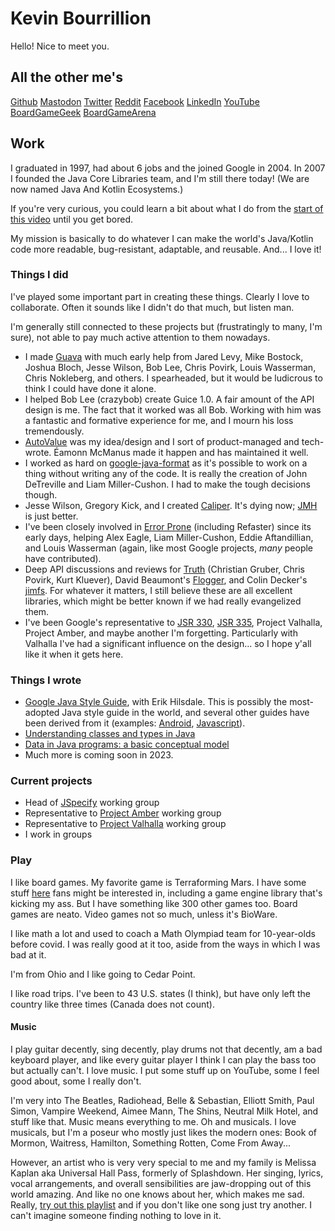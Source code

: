 # Kevin Bourrillion

Hello! Nice to meet you.

## All the other me's

[Github](https://github.com/kevinb9n) [Mastodon](https://hachyderm.io/@kevinb9n) [Twitter](https://twitter.com/kevinb9n) [Reddit](http://www.reddit.com/u/kevinb9n) [Facebook](https://www.facebook.com/kevinb9n) [LinkedIn](www.linkedin.com/in/kevinbourrillion) [YouTube](https://www.youtube.com/playlist?list=PLLkghk8DC6eamJkaw2SBtWYv66aLWHLec) [BoardGameGeek](https://boardgamegeek.com/user/kevinb9n) [BoardGameArena](https://boardgamearena.com/player?id=85142127)
 
## Work

I graduated in 1997, had about 6 jobs and the joined Google in 2004. In 2007 I founded the Java Core Libraries team, and I'm still there today! (We are now named Java And Kotlin Ecosystems.)

If you're very curious, you could learn a bit about what I do from the [start of this video](https://www.youtube.com/watch?v=sPW2Pz2dI9E) until you get bored.

My mission is basically to do whatever I can make the world's Java/Kotlin code more readable, bug-resistant, adaptable, and reusable. And... I love it!

### Things I did

I've played some important part in creating these things. Clearly I love to collaborate. Often it sounds like I didn't do that much, but listen man.

I'm generally still connected to these projects but (frustratingly to many, I'm sure), not able to pay much active attention to them nowadays.

* I made [Guava](https://github.com/google/guava) with much early help from Jared Levy, Mike Bostock, Joshua Bloch, Jesse Wilson, Bob Lee, Chris Povirk, Louis Wasserman, Chris Nokleberg, and others. I spearheaded, but it would be ludicrous to think I could have done it alone.
* I helped Bob Lee (crazybob) create Guice 1.0. A fair amount of the API design is me. The fact that it worked was all Bob. Working with him was a fantastic and formative experience for me, and I mourn his loss tremendously.
* [AutoValue](https://github.com/google/auto/blob/master/value/userguide/index.md) was my idea/design and I sort of product-managed and tech-wrote. Éamonn McManus made it happen and has maintained it well.
* I worked as hard on [google-java-format](https://github.com/google/google-java-format) as it's possible to work on a thing without writing any of the code. It is really the creation of John DeTreville and Liam Miller-Cushon. I had to make the tough decisions though.
* Jesse Wilson, Gregory Kick, and I created [Caliper](https://github.com/google/caliper). It's dying now; [JMH](https://github.com/openjdk/jmh) is just better.
* I've been closely involved in [Error Prone](https://errorprone.info/) (including Refaster) since its early days, helping Alex Eagle, Liam Miller-Cushon, Eddie Aftandillian, and Louis Wasserman (again, like most Google projects, *many* people have contributed).
* Deep API discussions and reviews for [Truth](https://github.com/google/truth) (Christian Gruber, Chris Povirk, Kurt Kluever), David Beaumont's [Flogger](https://github.com/google/flogger), and Colin Decker's [jimfs](https://github.com/google/jimfs). For whatever it matters, I still believe these are all excellent libraries, which might be better known if we had really evangelized them.
* I've been Google's representative to [JSR 330](https://jcp.org/en/jsr/detail?id=330), [JSR 335](https://jcp.org/en/jsr/detail?id=335), Project Valhalla, Project Amber, and maybe another I'm forgetting. Particularly with Valhalla I've had a significant influence on the design... so I hope y'all like it when it gets here.

### Things I wrote

* [Google Java Style Guide](https://google.github.io/styleguide/javaguide.html), with Erik Hilsdale. This is possibly the most-adopted Java style guide in the world, and several other guides have been derived from it (examples: [Android](https://developer.android.com/kotlin/style-guide), [Javascript](https://google.github.io/styleguide/jsguide.html)).
* [Understanding classes and types in Java](https://docs.google.com/document/d/1G5dNQ0kQwA5zefGdP_nvFJByb63QNlz0XiSjltiJM84/preview?resourcekey=0-HXOJZriWDQ_lN0iqZR9nXQ)
* [Data in Java programs: a basic conceptual model](https://docs.google.com/document/d/1J-a_K87P-R3TscD4uW2Qsbt5BlBR_7uX_BekwJ5BLSE/preview)
* Much more is coming soon in 2023.

### Current projects 

* Head of [JSpecify](http://jspecify.org) working group
* Representative to [Project Amber](https://openjdk.java.net/projects/amber/) working group
* Representative to [Project Valhalla](https://openjdk.java.net/projects/valhalla/) working group
* I work in groups

### Play

I like board games. My favorite game is Terraforming Mars. I have some stuff [here](http://github.com/MartianZoo) fans might be interested in, including a game engine library that's kicking my ass. But I have something like 300 other games too. Board games are neato. Video games not so much, unless it's BioWare.

I like math a lot and used to coach a Math Olympiad team for 10-year-olds before covid. I was really good at it too, aside from the ways in which I was bad at it.

I'm from Ohio and I like going to Cedar Point.

I like road trips. I've been to 43 U.S. states (I think), but have only left the country like three times (Canada does not count).

#### Music

I play guitar decently, sing decently, play drums not that decently, am a bad keyboard player, and like every guitar player I think I can play the bass too but actually can't. I love music. I put some stuff up on YouTube, some I feel good about, some I really don't.

I'm very into The Beatles, Radiohead, Belle & Sebastian, Elliott Smith, Paul Simon, Vampire Weekend, Aimee Mann, The Shins, Neutral Milk Hotel, and stuff like that. Music means everything to me. Oh and musicals. I love musicals, but I'm a poseur who mostly just likes the modern ones: Book of Mormon, Waitress, Hamilton, Something Rotten, Come From Away...

However, an artist who is very very special to me and my family is Melissa Kaplan aka Universal Hall Pass, formerly of Splashdown. Her singing, lyrics, vocal arrangements, and overall sensibilities are jaw-dropping out of this world amazing. And like no one knows about her, which makes me sad. Really, [try out this playlist](https://www.youtube.com/watch?v=jGbvfaO4ht4&list=PLLkghk8DC6eb-eMh8syfH1UfGDs55B8Da) and if you don't like one song just try another. I can't imagine someone finding nothing to love in it.
